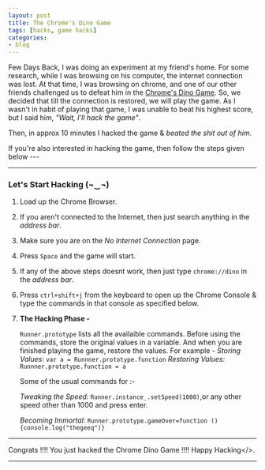 ```yaml
---
layout: post
title: The Chrome's Dino Game
tags: [hacks, game hacks]
categories:
- blog
---
```


Few Days Back, I was doing an experiment at my friend's home. For some research, while I was browsing on
his computer, the internet connection was lost. At that time, I was browsing on chrome, and one of our
other friends challenged us to defeat him in the [Chrome's Dino Game](#). So, we decided that till the 
connection is restored, we will play the game. As I wasn't in habit of playing that game, I was unable 
to beat his highest score, but I said him, *"Wait, I'll hack the game"*. 

Then, in approx 10 minutes I hacked the game & *beated the shit out of him*.

If you're also interested in hacking the game, then follow the steps given below ---

---

### Let's Start Hacking (¬‿¬)

1. Load up the Chrome Browser.

2. If you aren't connected to the Internet, then just search anything in the *address bar*.

3. Make sure you are on the *No Internet Connection* page.

4. Press `Space` and the game will start.

5. If any of the above steps doesnt work, then just type `chrome://dino` in the *address bar*.

6. Press `ctrl+shift+j` from the keyboard to open up the Chrome Console & type the commands in that 
   console as specified below.

7. **The Hacking Phase -**

   `Runner.prototype` lists all the availaible commands.
    Before using the commands, store the original values in a variable. 
    And when you are finished playing the game, restore the values.
    For example - 
    *Storing Values:* `var a = Runnner.prototype.function`
    *Restoring Values:* `Runnner.prototype.function = a`

    Some of the usual commands for :-

    *Tweaking the Speed:*
     `Runner.instance_.setSpeed(1000)`,or any other speed other than 1000 and press enter. 
    
    *Becoming Immortal:*
     `Runner.prototype.gameOver=function (){console.log("thegeeq")}`

---

Congrats !!!! You just hacked the Chrome Dino Game !!!! Happy Hacking</>.

---


